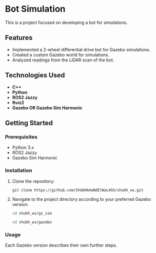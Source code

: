 # Bot Simulation

This is a project focused on developing a bot for simulations.

## Features

- Implemented a 2-wheel differential drive bot for Gazebo simulations.
- Created a custom Gazebo world for simulations.
- Analyzed readings from the LiDAR scan of the bot.

## Technologies Used

- **C++**
- **Python**
- **ROS2 Jazzy**
- **Rviz2**
- **Gazebo OR Gazebo Sim Harmonic**

## Getting Started

### Prerequisites

- Python 3.x
- ROS2 Jazzy
- Gazebo Sim Harmonic

### Installation

1. Clone the repository:
   ```bash
   git clone https://github.com/ShUbHkHaNdElWaL493/shubh_ws.git
   ```

2. Navigate to the project directory according to your preferred Gazebo version:
   ```bash
   cd shubh_ws/gz_sim
   ```
   ```bash
   cd shubh_ws/gazebo
   ```

### Usage

Each Gazebo version describes their own further steps.